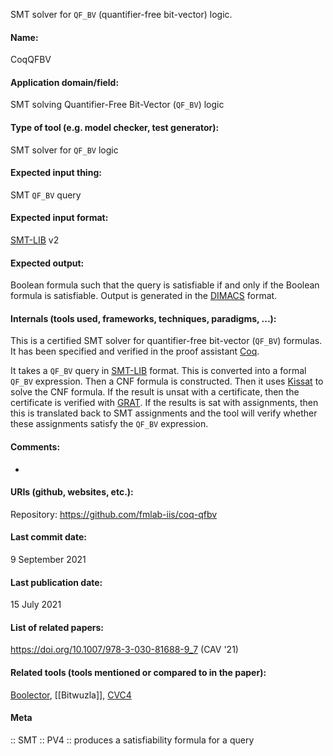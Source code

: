 SMT solver for `QF_BV` (quantifier-free bit-vector) logic.

#### Name:
CoqQFBV

#### Application domain/field:
SMT solving
Quantifier-Free Bit-Vector (`QF_BV`) logic

#### Type of tool (e.g. model checker, test generator):
SMT solver for `QF_BV` logic

#### Expected input thing:
SMT `QF_BV` query

#### Expected input format:
[SMT-LIB](../../Formats/SMT-LIB.md) v2

#### Expected output:
Boolean formula such that the query is satisfiable if and only if the Boolean formula is satisfiable.
Output is generated in the [DIMACS](../../Formats/DIMACS.md) format.

#### Internals (tools used, frameworks, techniques, paradigms, ...):
This is a certified SMT solver for quantifier-free bit-vector (`QF_BV`) formulas. It has been specified and verified in the proof assistant [Coq](../Provers/Coq.md).

It takes a `QF_BV` query in [SMT-LIB](../../Formats/SMT-LIB.md) format. This is converted into a formal `QF_BV` expression. Then a CNF formula is constructed. Then it uses [Kissat](SAT/Kissat.md) to solve the CNF formula. If the result is unsat with a certificate, then the certificate is verified with [GRAT](../GRAT.md). If the results is sat with assignments, then this is translated back to SMT assignments and the tool will verify whether these assignments satisfy the `QF_BV` expression.

#### Comments:
-

#### URIs (github, websites, etc.):
Repository: https://github.com/fmlab-iis/coq-qfbv

#### Last commit date:
9 September 2021

#### Last publication date:
15 July 2021

#### List of related papers:
https://doi.org/10.1007/978-3-030-81688-9_7 (CAV '21)

#### Related tools (tools mentioned or compared to in the paper):
[Boolector](SMT/Boolector.md), [[Bitwuzla]], [CVC4](SMT/CVC4.md)

#### Meta
:: SMT
:: PV4 :: produces a satisfiability formula for a query